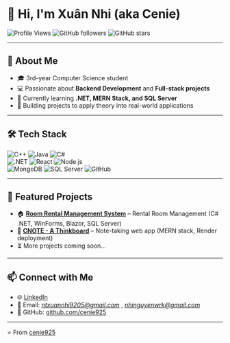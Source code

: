 # 👋 Hi, I'm Xuân Nhi (aka Cenie)

![Profile Views](https://komarev.com/ghpvc/?username=cenie925&style=flat-square&color=blue)
![GitHub followers](https://img.shields.io/github/followers/cenie925?style=social)
![GitHub stars](https://img.shields.io/github/stars/cenie925?style=social)

---

## 🌱 About Me
- 🎓 3rd-year Computer Science student  
- 💻 Passionate about **Backend Development** and **Full-stack projects**  
- 🚀 Currently learning **.NET, MERN Stack, and SQL Server**  
- 📝 Building projects to apply theory into real-world applications  

---

## 🛠 Tech Stack
![C++](https://img.shields.io/badge/C++-00599C?style=for-the-badge&logo=cplusplus&logoColor=white)
![Java](https://img.shields.io/badge/Java-ED8B00?style=for-the-badge&logo=openjdk&logoColor=white)
![C#](https://img.shields.io/badge/C%23-239120?style=for-the-badge&logo=csharp&logoColor=white)  
![.NET](https://img.shields.io/badge/.NET-512BD4?style=for-the-badge&logo=dotnet&logoColor=white)
![React](https://img.shields.io/badge/React-20232A?style=for-the-badge&logo=react&logoColor=61DAFB)
![Node.js](https://img.shields.io/badge/Node.js-43853D?style=for-the-badge&logo=node.js&logoColor=white)  
![MongoDB](https://img.shields.io/badge/MongoDB-4EA94B?style=for-the-badge&logo=mongodb&logoColor=white)
![SQL Server](https://img.shields.io/badge/SQL-Server-red?style=for-the-badge&logo=microsoftsqlserver&logoColor=white)
![GitHub](https://img.shields.io/badge/GitHub-100000?style=for-the-badge&logo=github&logoColor=white)

---

## 📂 Featured Projects
- 🏠 **[Room Rental Management System](https://github.com/cenie925/Cenie_PhongTro)** – Rental Room Management (C# .NET, WinForms, Blazor, SQL Server)  
- 📝 **[CNOTE - A Thinkboard](https://github.com/IamCenie925/mern-CnoteAThinkboard)** – Note-taking web app (MERN stack, Render deployment)  
- ⏳ More projects coming soon...

---

## 📫 Connect with Me
- 🌐 [LinkedIn](https://www.linkedin.com/in/nguyen-thi-xuan-nhi/)  
- 📧 Email: *ntxuannhi9205@gmail.com* , *nhinguyenwrk@gmail.com*  
- 🐙 GitHub: [github.com/cenie925](https://github.com/cenie925)

---

⭐️ From [cenie925](https://github.com/cenie925)
